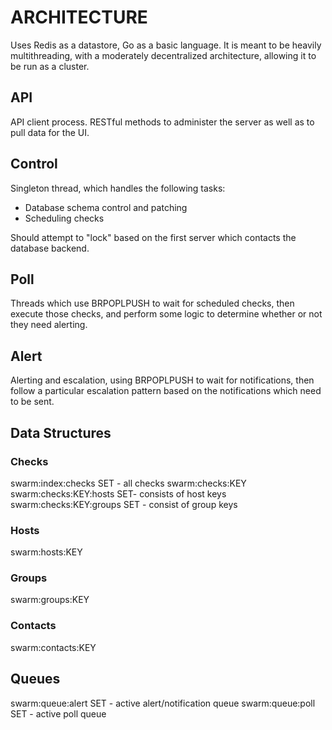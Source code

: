 # ARCHITECTURE

Uses Redis as a datastore, Go as a basic language. It is meant to be
heavily multithreading, with a moderately decentralized architecture,
allowing it to be run as a cluster.

## API

API client process. RESTful methods to administer the server as well
as to pull data for the UI.

## Control

Singleton thread, which handles the following tasks:

 * Database schema control and patching
 * Scheduling checks

Should attempt to "lock" based on the first server which contacts
the database backend.

## Poll

Threads which use BRPOPLPUSH to wait for scheduled checks, then
execute those checks, and perform some logic to determine whether or
not they need alerting.

## Alert

Alerting and escalation, using BRPOPLPUSH to wait for notifications,
then follow a particular escalation pattern based on the notifications
which need to be sent.

## Data Structures

### Checks

swarm:index:checks SET - all checks
swarm:checks:KEY
swarm:checks:KEY:hosts SET- consists of host keys
swarm:checks:KEY:groups SET - consist of group keys

### Hosts

swarm:hosts:KEY

### Groups

swarm:groups:KEY

### Contacts

swarm:contacts:KEY

## Queues

swarm:queue:alert SET - active alert/notification queue
swarm:queue:poll SET - active poll queue

